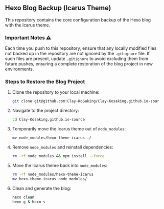 ## Hexo Blog Backup (Icarus Theme)

This repository contains the core configuration backup of the Hexo blog with the Icarus theme.

### Important Notes :warning:
Each time you push to this repository, ensure that any locally modified files not backed up in the repository are not ignored by the `.gitignore` file.
If such files are present, update `.gitignore` to avoid excluding them from future pushes, ensuring a complete restoration of the blog project in new environments.

### Steps to Restore the Blog Project

1. Clone the repository to your local machine:

   ```bash
   git clone git@github.com:Clay-KoSaking/Clay-Kosaking.github.io-source.git

2. Navigate to the project directory:

   ```bash
   cd Clay-Kosaking.github.io-source

3. Temporarily move the Icarus theme out of `node_modules`:

   ```bash
   mv node_modules/hexo-theme-icarus ./

4. Remove `node_modules` and reinstall dependencies:

   ```bash
   rm -rf node_modules && npm install --force

5. Move the Icarus theme back into `node_modules`:

   ```bash
   rm -rf node_modules/hexo-theme-icarus
   mv hexo-theme-icarus node_modules/

6. Clean and generate the blog:

   ```bash
   hexo clean
   hexo g & hexo s
